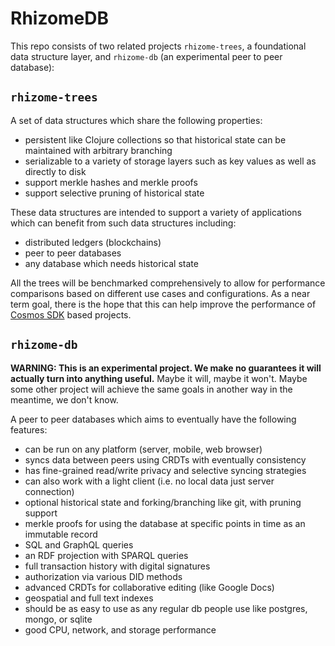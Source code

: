 # RhizomeDB

This repo consists of two related projects `rhizome-trees`, a foundational data structure layer, and `rhizome-db`
(an experimental peer to peer database):

## `rhizome-trees`

A set of data structures which share the following properties:
* persistent like Clojure collections so that historical state can be maintained with arbitrary branching
* serializable to a variety of storage layers such as key values as well as directly to disk
* support merkle hashes and merkle proofs
* support selective pruning of historical state

These data structures are intended to support a variety of applications which can benefit from such data structures
including:
* distributed ledgers (blockchains)
* peer to peer databases
* any database which needs historical state

All the trees will be benchmarked comprehensively to allow for performance comparisons based on different use cases
and configurations. As a near term goal, there is the hope that this can help improve the performance of
[Cosmos SDK](https://github.com/cosmos/cosmos-sdk) based projects.

## `rhizome-db`

**WARNING: This is an experimental project. We make no guarantees it will
actually turn into anything useful.** Maybe it will, maybe it won't. Maybe some
other project will achieve the same goals in another way in the meantime, we
don't know.

A peer to peer databases which aims to eventually have the following features:
* can be run on any platform (server, mobile, web browser)
* syncs data between peers using CRDTs with eventually consistency
* has fine-grained read/write privacy and selective syncing strategies
* can also work with a light client (i.e. no local data just server connection)
* optional historical state and forking/branching like git, with pruning support
* merkle proofs for using the database at specific points in time as an immutable record
* SQL and GraphQL queries
* an RDF projection with SPARQL queries
* full transaction history with digital signatures
* authorization via various DID methods
* advanced CRDTs for collaborative editing (like Google Docs)
* geospatial and full text indexes
* should be as easy to use as any regular db people use like postgres, mongo, or sqlite
* good CPU, network, and storage performance

